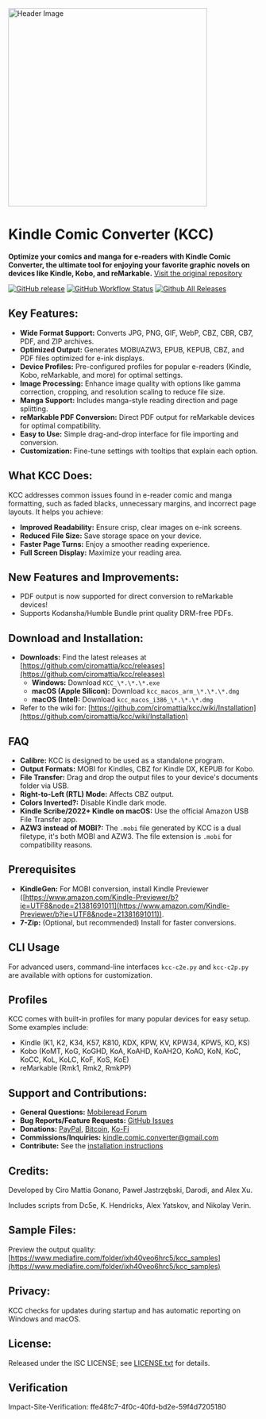 <img src="header.jpg" alt="Header Image" width="400">

# Kindle Comic Converter (KCC)

**Optimize your comics and manga for e-readers with Kindle Comic Converter, the ultimate tool for enjoying your favorite graphic novels on devices like Kindle, Kobo, and reMarkable.** [Visit the original repository](https://github.com/ciromattia/kcc)

[![GitHub release](https://img.shields.io/github/release/ciromattia/kcc.svg)](https://github.com/ciromattia/kcc/releases)
[![GitHub Workflow Status](https://img.shields.io/github/actions/workflow/status/ciromattia/kcc/docker-publish.yml?label=docker%20build)](https://github.com/ciromattia/kcc/pkgs/container/kcc)
[![Github All Releases](https://img.shields.io/github/downloads/ciromattia/kcc/total.svg)](https://github.com/ciromattia/kcc/releases)

## Key Features:

*   **Wide Format Support:** Converts JPG, PNG, GIF, WebP, CBZ, CBR, CB7, PDF, and ZIP archives.
*   **Optimized Output:** Generates MOBI/AZW3, EPUB, KEPUB, CBZ, and PDF files optimized for e-ink displays.
*   **Device Profiles:** Pre-configured profiles for popular e-readers (Kindle, Kobo, reMarkable, and more) for optimal settings.
*   **Image Processing:** Enhance image quality with options like gamma correction, cropping, and resolution scaling to reduce file size.
*   **Manga Support:** Includes manga-style reading direction and page splitting.
*   **reMarkable PDF Conversion:** Direct PDF output for reMarkable devices for optimal compatibility.
*   **Easy to Use:** Simple drag-and-drop interface for file importing and conversion.
*   **Customization:** Fine-tune settings with tooltips that explain each option.

## What KCC Does:

KCC addresses common issues found in e-reader comic and manga formatting, such as faded blacks, unnecessary margins, and incorrect page layouts. It helps you achieve:

*   **Improved Readability:** Ensure crisp, clear images on e-ink screens.
*   **Reduced File Size:** Save storage space on your device.
*   **Faster Page Turns:** Enjoy a smoother reading experience.
*   **Full Screen Display:** Maximize your reading area.

## New Features and Improvements:

*   PDF output is now supported for direct conversion to reMarkable devices!
*   Supports Kodansha/Humble Bundle print quality DRM-free PDFs.

## Download and Installation:

*   **Downloads:** Find the latest releases at [https://github.com/ciromattia/kcc/releases](https://github.com/ciromattia/kcc/releases)
    *   **Windows:** Download `KCC_\*.\*.\*.exe`
    *   **macOS (Apple Silicon):** Download `kcc_macos_arm_\*.\*.\*.dmg`
    *   **macOS (Intel):** Download `kcc_macos_i386_\*.\*.\*.dmg`
*   Refer to the wiki for: [https://github.com/ciromattia/kcc/wiki/Installation](https://github.com/ciromattia/kcc/wiki/Installation)

## FAQ

*   **Calibre:** KCC is designed to be used as a standalone program.
*   **Output Formats:** MOBI for Kindles, CBZ for Kindle DX, KEPUB for Kobo.
*   **File Transfer:** Drag and drop the output files to your device's documents folder via USB.
*   **Right-to-Left (RTL) Mode:** Affects CBZ output.
*   **Colors Inverted?:** Disable Kindle dark mode.
*   **Kindle Scribe/2022+ Kindle on macOS:** Use the official Amazon USB File Transfer app.
*   **AZW3 instead of MOBI?:** The `.mobi` file generated by KCC is a dual filetype, it's both MOBI and AZW3. The file extension is `.mobi` for compatibility reasons.

## Prerequisites

*   **KindleGen:** For MOBI conversion, install Kindle Previewer ([https://www.amazon.com/Kindle-Previewer/b?ie=UTF8&node=21381691011](https://www.amazon.com/Kindle-Previewer/b?ie=UTF8&node=21381691011)).
*   **7-Zip:** (Optional, but recommended) Install for faster conversions.

## CLI Usage

For advanced users, command-line interfaces `kcc-c2e.py` and `kcc-c2p.py` are available with options for customization.

## Profiles

KCC comes with built-in profiles for many popular devices for easy setup. Some examples include:

*   Kindle (K1, K2, K34, K57, K810, KDX, KPW, KV, KPW34, KPW5, KO, KS)
*   Kobo (KoMT, KoG, KoGHD, KoA, KoAHD, KoAH2O, KoAO, KoN, KoC, KoCC, KoL, KoLC, KoF, KoS, KoE)
*   reMarkable (Rmk1, Rmk2, RmkPP)

## Support and Contributions:

*   **General Questions:** [Mobileread Forum](http://www.mobileread.com/forums/showthread.php?t=207461)
*   **Bug Reports/Feature Requests:** [GitHub Issues](https://github.com/ciromattia/kcc/issues/new)
*   **Donations:** [PayPal](https://www.paypal.com/cgi-bin/webscr?cmd=_s-xclick&hosted_button_id=D8WNYNPBGDAS2), [Bitcoin](https://jastrzeb.ski/donate/), [Ko-Fi](https://ko-fi.com/Q5Q41BW8HS)
*   **Commissions/Inquiries:** kindle.comic.converter@gmail.com
*   **Contribute:** See the [installation instructions](https://github.com/ciromattia/kcc#install-from-source)

## Credits:

Developed by Ciro Mattia Gonano, Paweł Jastrzębski, Darodi, and Alex Xu.

Includes scripts from Dc5e, K. Hendricks, Alex Yatskov, and Nikolay Verin.

## Sample Files:

Preview the output quality:  [https://www.mediafire.com/folder/ixh40veo6hrc5/kcc_samples](https://www.mediafire.com/folder/ixh40veo6hrc5/kcc_samples)

## Privacy:

KCC checks for updates during startup and has automatic reporting on Windows and macOS.

## License:

Released under the ISC LICENSE; see [LICENSE.txt](./LICENSE.txt) for details.

## Verification

Impact-Site-Verification: ffe48fc7-4f0c-40fd-bd2e-59f4d7205180